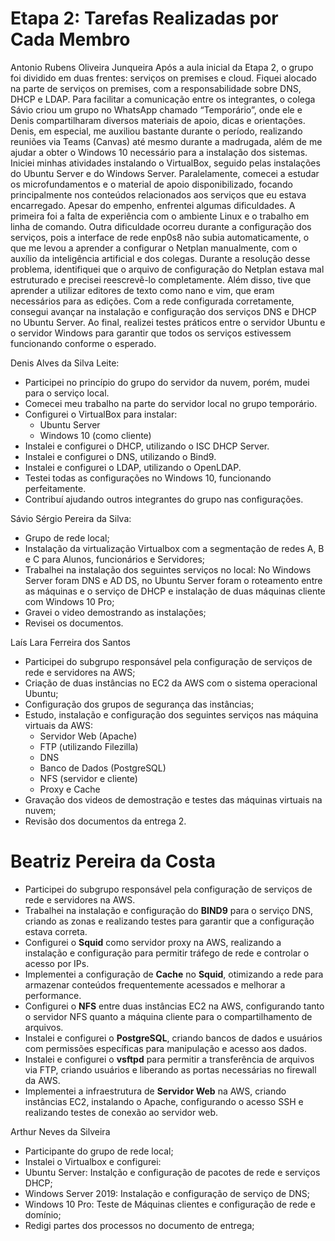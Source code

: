 # Etapa 2: Tarefas Realizadas por Cada Membro
Antonio Rubens Oliveira Junqueira
Após a aula inicial da Etapa 2, o grupo foi dividido em duas frentes: serviços on premises e cloud. Fiquei alocado na parte de serviços on premises, com a responsabilidade sobre DNS, DHCP e LDAP. Para facilitar a comunicação entre os integrantes, o colega Sávio criou um grupo no WhatsApp chamado “Temporário”, onde ele e Denis compartilharam diversos materiais de apoio, dicas e orientações. Denis, em especial, me auxiliou bastante durante o período, realizando reuniões via Teams (Canvas) até mesmo durante a madrugada, além de me ajudar a obter o Windows 10 necessário para a instalação dos sistemas.
Iniciei minhas atividades instalando o VirtualBox, seguido pelas instalações do Ubuntu Server e do Windows Server. Paralelamente, comecei a estudar os microfundamentos e o material de apoio disponibilizado, focando principalmente nos conteúdos relacionados aos serviços que eu estava encarregado. Apesar do empenho, enfrentei algumas dificuldades. A primeira foi a falta de experiência com o ambiente Linux e o trabalho em linha de comando. Outra dificuldade ocorreu durante a configuração dos serviços, pois a interface de rede enp0s8 não subia automaticamente, o que me levou a aprender a configurar o Netplan manualmente, com o auxílio da inteligência artificial e dos colegas.
Durante a resolução desse problema, identifiquei que o arquivo de configuração do Netplan estava mal estruturado e precisei reescrevê-lo completamente. Além disso, tive que aprender a utilizar editores de texto como nano e vim, que eram necessários para as edições. Com a rede configurada corretamente, consegui avançar na instalação e configuração dos serviços DNS e DHCP no Ubuntu Server. Ao final, realizei testes práticos entre o servidor Ubuntu e o servidor Windows para garantir que todos os serviços estivessem funcionando conforme o esperado.
 
Denis Alves da Silva Leite:

- Participei no princípio do grupo do servidor da nuvem, porém, mudei para o serviço local.
- Comecei meu trabalho na parte do servidor local no grupo temporário.
- Configurei o VirtualBox para instalar:
  - Ubuntu Server
  - Windows 10 (como cliente)
- Instalei e configurei o DHCP, utilizando o ISC DHCP Server.
- Instalei e configurei o DNS, utilizando o Bind9.
- Instalei e configurei o LDAP, utilizando o OpenLDAP.
- Testei todas as configurações no Windows 10, funcionando perfeitamente.
- Contribuí ajudando outros integrantes do grupo nas configurações.

Sávio Sérgio Pereira da Silva:

- Grupo de rede local;
- Instalação da virtualização Virtualbox com a segmentação de redes A, B e C para Alunos, funcionários e Servidores;
- Trabalhei na instalação dos seguintes serviços no local: No Windows Server foram DNS e AD DS, no Ubuntu Server foram o roteamento entre as máquinas e o serviço de DHCP e instalação de duas máquinas cliente com Windows 10 Pro;
- Gravei o video demostrando as instalações;
- Revisei os documentos.

Laís Lara Ferreira dos Santos

- Participei do subgrupo responsável pela configuração de serviços de rede e servidores na AWS;
- Criação de duas instâncias no EC2 da AWS com o sistema operacional Ubuntu;
- Configuração dos grupos de segurança das instâncias;
- Estudo, instalação e configuração dos seguintes serviços nas máquina virtuais da AWS:
   - Servidor Web (Apache)
   - FTP (utilizando Filezilla)
   - DNS
   - Banco de Dados (PostgreSQL)
   - NFS (servidor e cliente)
   - Proxy e Cache
- Gravação dos videos de demostração e testes das máquinas virtuais na nuvem;
- Revisão dos documentos da entrega 2.

# Beatriz Pereira da Costa

- Participei do subgrupo responsável pela configuração de serviços de rede e servidores na AWS.
- Trabalhei na instalação e configuração do **BIND9** para o serviço DNS, criando as zonas e realizando testes para garantir que a configuração estava correta.
- Configurei o **Squid** como servidor proxy na AWS, realizando a instalação e configuração para permitir tráfego de rede e controlar o acesso por IPs.
- Implementei a configuração de **Cache** no **Squid**, otimizando a rede para armazenar conteúdos frequentemente acessados e melhorar a performance.
- Configurei o **NFS** entre duas instâncias EC2 na AWS, configurando tanto o servidor NFS quanto a máquina cliente para o compartilhamento de arquivos.
- Instalei e configurei o **PostgreSQL**, criando bancos de dados e usuários com permissões específicas para manipulação e acesso aos dados.
- Instalei e configurei o **vsftpd** para permitir a transferência de arquivos via FTP, criando usuários e liberando as portas necessárias no firewall da AWS.
- Implementei a infraestrutura de **Servidor Web** na AWS, criando instâncias EC2, instalando o Apache, configurando o acesso SSH e realizando testes de conexão ao servidor web.

Arthur Neves da Silveira

- Participante do grupo de rede local;
- Instalei o Virtualbox e configurei: 
 - Ubuntu Server: Instalção e configuração de pacotes de rede e serviços DHCP;
 - Windows Server 2019: Instalação e configuração de serviço de DNS;
 - Windows 10 Pro: Teste de Máquinas clientes e configuração de rede e domínio;
- Redigi partes dos processos no documento de entrega;

